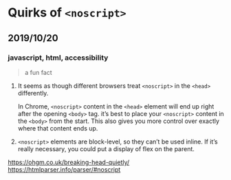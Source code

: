 # Quirks of `<noscript>`
## 2019/10/20
### javascript, html, accessibility

> a fun fact

1. It seems as though different browsers treat `<noscript>` in the `<head>` differently.

    In Chrome, `<noscript>` content in the `<head>` element will end up right after the opening `<body>` tag. it’s best to place your `<noscript>` content in the `<body>` from the start. This also gives you more control over exactly where that content ends up.

2. `<noscript>` elements are block-level, so they can’t be used inline. If it’s really necessary, you could put a display of flex on the parent.

https://ohgm.co.uk/breaking-head-quietly/
https://htmlparser.info/parser/#noscript